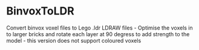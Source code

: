 # BinvoxToLDR
Convert binvox voxel files to Lego .ldr LDRAW files - Optimise the voxels in to larger bricks and rotate each layer at 90 degress to add strength to the model - this version does not support coloured voxels
